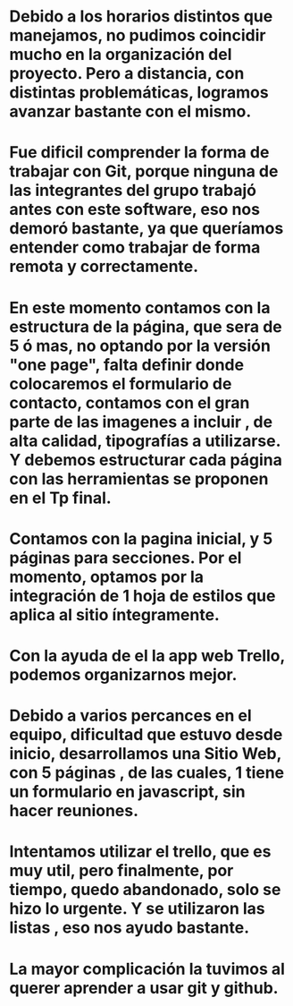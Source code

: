 # Debido a los horarios distintos que manejamos, no pudimos coincidir mucho en la organización del proyecto. Pero a distancia, con distintas problemáticas, logramos avanzar bastante con el mismo.
# Fue dificil comprender la forma de trabajar con Git, porque ninguna de las integrantes del grupo trabajó antes con este software, eso nos demoró bastante, ya que queríamos entender como trabajar de forma remota y correctamente.
# En este momento contamos con la estructura de la página, que sera de 5 ó mas, no optando por la versión "one page", falta definir donde colocaremos el formulario de contacto, contamos con el gran parte de las imagenes a incluir , de alta calidad, tipografías a utilizarse. Y debemos estructurar cada página con las herramientas se proponen en el Tp final.
# Contamos con la pagina inicial, y 5 páginas para secciones. Por el momento, optamos por la integración de 1 hoja de estilos que aplica al  sitio íntegramente.
# Con la ayuda de el la app web Trello, podemos organizarnos mejor.
# Debido a varios percances en el equipo, dificultad que estuvo desde  inicio, desarrollamos una Sitio Web, con 5 páginas , de las cuales, 1 tiene un formulario en javascript, sin hacer reuniones.
# Intentamos utilizar el trello, que es muy util, pero finalmente, por tiempo, quedo abandonado, solo se hizo lo urgente. Y se utilizaron las listas , eso nos ayudo bastante.
# La mayor complicación la tuvimos al querer aprender a usar git y github.